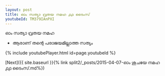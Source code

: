 ```yaml
---
layout: post
title: ഓം സത്യാ വ്രതയ നമഹ ൧൧ ടൈംസ്
youtubeId: TM379IAnPXI
---
```

 
 
 ഓം സത്യാ വ്രതയ നമഹ 
 
 -  ആരാണ് തന്റെ പരാജയമില്ലാത്ത സത്യം 
 
  
 
  
 
 
 
 
 
 


{% include youtubePlayer.html id=page.youtubeId %}
 
[Next]({{ site.baseurl }}{% link  split2/_posts/2015-04-07-ഓം ശുചയേ നമഹ ൧൧ ടൈംസ്.md%})
 

